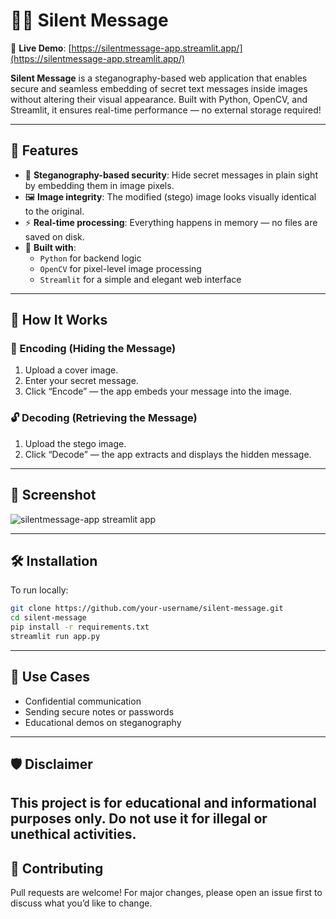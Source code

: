 # 🕵️‍♂️ Silent Message

🔗 **Live Demo**: [https://silentmessage-app.streamlit.app/](https://silentmessage-app.streamlit.app/)

**Silent Message** is a steganography-based web application that enables secure and seamless embedding of secret text messages inside images without altering their visual appearance. Built with Python, OpenCV, and Streamlit, it ensures real-time performance — no external storage required!

---

## 🧠 Features

- 🔐 **Steganography-based security**: Hide secret messages in plain sight by embedding them in image pixels.
- 🖼️ **Image integrity**: The modified (stego) image looks visually identical to the original.
- ⚡ **Real-time processing**: Everything happens in memory — no files are saved on disk.
- 🧰 **Built with**:  
  - `Python` for backend logic  
  - `OpenCV` for pixel-level image processing  
  - `Streamlit` for a simple and elegant web interface

---

## 🚀 How It Works

### 🔏 Encoding (Hiding the Message)
1. Upload a cover image.
2. Enter your secret message.
3. Click “Encode” — the app embeds your message into the image.

### 🔓 Decoding (Retrieving the Message)
1. Upload the stego image.
2. Click “Decode” — the app extracts and displays the hidden message.

---

## 📸 Screenshot

![silentmessage-app streamlit app](https://github.com/user-attachments/assets/55297fdb-c89c-49d5-a0fb-6a24004e96f3)


---

## 🛠️ Installation

To run locally:

```bash
git clone https://github.com/your-username/silent-message.git
cd silent-message
pip install -r requirements.txt
streamlit run app.py
```
---
## 🧩 Use Cases
- Confidential communication
- Sending secure notes or passwords
- Educational demos on steganography
---
## 🛡️ Disclaimer
This project is for educational and informational purposes only. Do not use it for illegal or unethical activities.
---
## 🤝 Contributing
Pull requests are welcome! For major changes, please open an issue first to discuss what you’d like to change.
